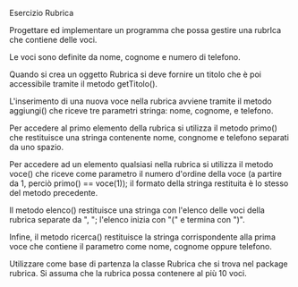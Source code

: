 Esercizio  Rubrica

Progettare ed implementare un programma che possa gestire una rubrIca che contiene delle voci.

Le voci sono definite da nome, cognome e numero di telefono.

Quando si crea un oggetto Rubrica si deve fornire un titolo che è poi accessibile tramite il metodo getTitolo().

L'inserimento di una nuova voce nella rubrica avviene tramite il metodo aggiungi() che riceve tre parametri stringa: nome, cognome, e telefono.

Per accedere al primo elemento della rubrica si utilizza il metodo primo() che restituisce una stringa contenente nome, congnome e telefono separati da uno spazio.

Per accedere ad un elemento qualsiasi nella rubrica si utilizza il metodo voce() che riceve come parametro il numero d'ordine della voce (a partire da 1, perciò primo() == voce(1)); il formato della stringa restituita è lo stesso del metodo precedente.

Il metodo elenco() restituisce una stringa con l'elenco delle voci della rubrica separate da ", "; l'elenco inizia con "(" e termina con ")".

Infine, il metodo ricerca() restituisce la stringa corrispondente alla prima voce che contiene il parametro come nome, cognome oppure telefono.

Utilizzare come base di partenza la classe Rubrica che si trova nel package rubrica.
Si assuma che la rubrica possa contenere al più 10 voci.